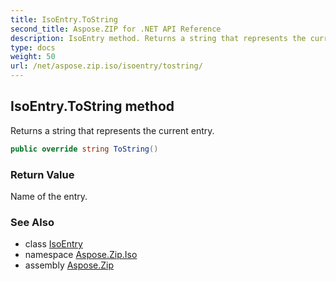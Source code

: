 ```yaml
---
title: IsoEntry.ToString
second_title: Aspose.ZIP for .NET API Reference
description: IsoEntry method. Returns a string that represents the current entry
type: docs
weight: 50
url: /net/aspose.zip.iso/isoentry/tostring/
---
```

## IsoEntry.ToString method

Returns a string that represents the current entry.

```csharp
public override string ToString()
```

### Return Value

Name of the entry.

### See Also

* class [IsoEntry](../)
* namespace [Aspose.Zip.Iso](../../isoentry/)
* assembly [Aspose.Zip](../../../)


